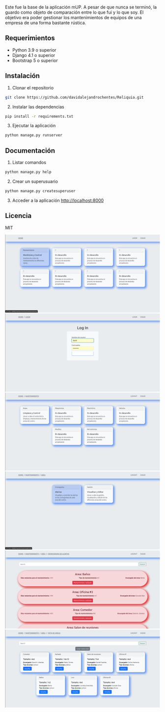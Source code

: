 Este fue la base de la aplicación mUP. A pesar de que nunca se terminó, la guardo como objeto de comparación entre lo que fui y lo que soy. El objetivo era poder gestionar los mantenimientos de equipos de una empresa de una forma bastante rústica.

## Requerimientos

- Python 3.9 o superior
- Django 4.1 o superior
- Bootstrap 5 o superior

## Instalación

1. Clonar el repositorio
```bash
git clone https://github.com/davidalejandrochentes/Reliquia.git
```
2. Instalar las dependencias
```bash
pip install -r requirements.txt
```
3. Ejecutar la aplicación
```bash
python manage.py runserver
```

## Documentación

1. Listar comandos
```bash
python manage.py help
```
2. Crear un superusuario
```bash
python manage.py createsuperuser
```
3. Acceder a la aplicación
[http://localhost:8000](http://localhost:8000)

## Licencia

MIT

![alt text](<Captura desde 2025-01-26 09-31-10.png>) ![alt text](<Captura desde 2025-01-26 09-32-17.png>) ![alt text](<Captura desde 2025-01-26 09-32-48.png>) ![alt text](<Captura desde 2025-01-26 09-33-06.png>) ![alt text](<Captura desde 2025-01-26 09-33-15.png>) ![alt text](<Captura desde 2025-01-26 09-33-25.png>)
